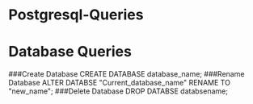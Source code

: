 # Postgresql-Queries
# Database Queries
  ###Create Database
    CREATE DATABASE database_name;
  ###Rename Database
    ALTER DATABSE "Current_database_name" RENAME TO "new_name";
  ###Delete Database
    DROP DATABSE databsename;
